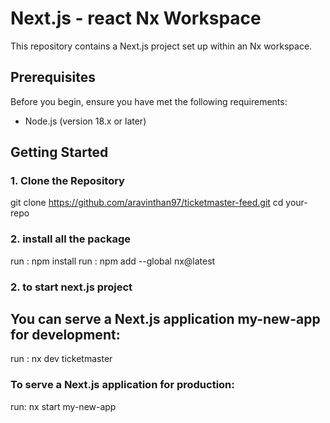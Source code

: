 # Next.js - react  Nx Workspace

This repository contains a Next.js project set up within an Nx workspace.

## Prerequisites

Before you begin, ensure you have met the following requirements:
- Node.js (version 18.x or later)

## Getting Started

### 1. Clone the Repository

git clone https://github.com/aravinthan97/ticketmaster-feed.git
cd your-repo

### 2. install all the package

run : npm install
run : npm add --global nx@latest

### 2. to start next.js project

## You can serve a Next.js application my-new-app for development:

run : nx dev ticketmaster

### To serve a Next.js application for production:

run: nx start my-new-app

